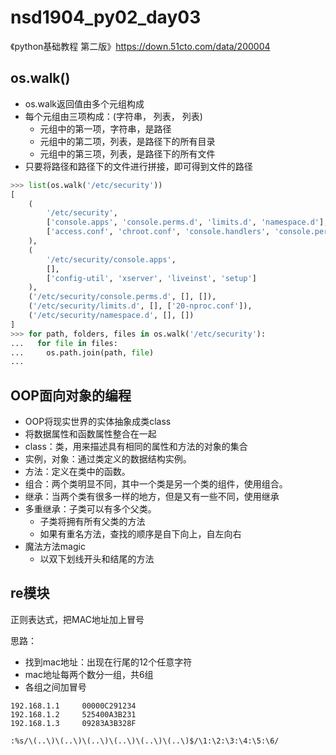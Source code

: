 # nsd1904_py02_day03

《python基础教程 第二版》https://down.51cto.com/data/200004

## os.walk()

- os.walk返回值由多个元组构成
- 每个元组由三项构成：(字符串， 列表， 列表)
  - 元组中的第一项，字符串，是路径
  - 元组中的第二项，列表，是路径下的所有目录
  - 元组中的第三项，列表，是路径下的所有文件
- 只要将路径和路径下的文件进行拼接，即可得到文件的路径

```python
>>> list(os.walk('/etc/security'))
[
    (
    	'/etc/security',
        ['console.apps', 'console.perms.d', 'limits.d', 'namespace.d'],
        ['access.conf', 'chroot.conf', 'console.handlers', 'console.perms', 'group.conf', 'limits.conf', 'namespace.conf', 'namespace.init', 'opasswd', 'pam_env.conf', 'sepermit.conf', 'time.conf', 'pwquality.conf']
    ),
    (
    	'/etc/security/console.apps',
        [],
        ['config-util', 'xserver', 'liveinst', 'setup']
    ),
    ('/etc/security/console.perms.d', [], []),
    ('/etc/security/limits.d', [], ['20-nproc.conf']),
    ('/etc/security/namespace.d', [], [])
]
>>> for path, folders, files in os.walk('/etc/security'):
...   for file in files:
...     os.path.join(path, file)
... 

```

## OOP面向对象的编程

- OOP将现实世界的实体抽象成类class
- 将数据属性和函数属性整合在一起
- class：类，用来描述具有相同的属性和方法的对象的集合
- 实例，对象：通过类定义的数据结构实例。
- 方法：定义在类中的函数。
- 组合：两个类明显不同，其中一个类是另一个类的组件，使用组合。
- 继承：当两个类有很多一样的地方，但是又有一些不同，使用继承
- 多重继承：子类可以有多个父类。
  - 子类将拥有所有父类的方法
  - 如果有重名方法，查找的顺序是自下向上，自左向右
- 魔法方法magic
  - 以双下划线开头和结尾的方法



## re模块

正则表达式，把MAC地址加上冒号

思路：

- 找到mac地址：出现在行尾的12个任意字符
- mac地址每两个数分一组，共6组
- 各组之间加冒号

```shell
192.168.1.1     00000C291234
192.168.1.2     525400A3B231
192.168.1.3     09283A3B328F

:%s/\(..\)\(..\)\(..\)\(..\)\(..\)\(..\)$/\1:\2:\3:\4:\5:\6/
```

















